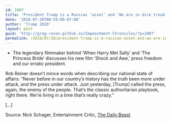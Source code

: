 ```yaml
---
id: 1007
title: 'President Trump is a Russian ‘asset’ and ‘We are in dire trouble’'
date: '2018-07-20T08:59:00-07:00'
author: 'Trump 2020'
layout: post
guid: 'http://greg-raven.github.io/Impeachment-Chronicles/?p=1007'
permalink: /2018/07/20/president-trump-is-a-russian-asset-and-we-are-in-dire-trouble/
---
```


- The legendary filmmaker behind ‘When Harry Met Sally’ and ‘The Princess Bride’ discusses his new film ‘Shock and Awe,’ press freedom and our erratic president.

Rob Reiner doesn’t mince words when describing our national state of affairs: “Never before in our country’s history has the truth been more under attack, and the press under attack. Just yesterday, \[Trump\] called the press, again, the enemy of the people. That’s the classic authoritarian playbook, right there. We’re living in a time that’s really crazy.”

\[…\]

Source: Nick Schager, Entertainment Critic, [The Daily Beast](https://www.thedailybeast.com/rob-reiner-president-trump-is-a-russian-asset-and-we-are-in-dire-trouble)